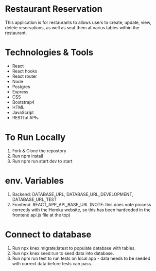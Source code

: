 # Restaurant Reservation


This application is for restaurants to allows users to create, update, view, delete reservations, as well as seat them at varius tables within the restaurant.


# Technologies & Tools
 * React
 * React hooks
 * React router
 * Node
 * Postgres
 * Express
 * CSS
 * Bootstrap4
 * HTML
 * JavaScript
 * RESTful APIs
 
 
# To Run Locally
 1. Fork & Clone the repostory
 2. Run npm install
 3. Run npm run start:dev to start
 
# env. Variables

 1. Backend: DATABASE_URL, DATABASE_URL_DEVELOPMENT, DATABASE_URL_TEST
 2. Frontend: REACT_APP_API_BASE_URL (NOTE: this does note process correctly with the Heroku website, so this has been hardcoded in the frontend api.js file at the top)
 
# Connect to database

 1. Run npx knex migrate:latest to populate database with tables.
 2. Run npx knex seed:run to seed data into database.
 3. Run npm run test to run tests on local app - data needs to be seeded with correct data before tests can pass.
